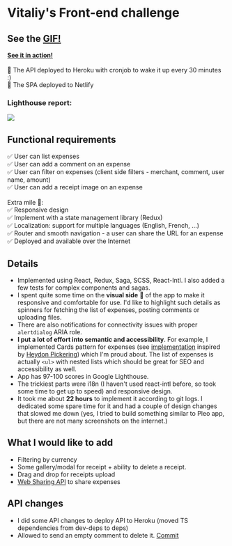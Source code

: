 # Vitaliy's Front-end challenge
## See the [GIF!](https://pleo-expenses.netlify.com/app-demo-fast.gif)
**[See it in action!](https://pleo-expenses.netlify.com)**<br/><br/>
🚄 The API deployed to Heroku with cronjob to wake it up every 30 minutes :)<br/>
🚄 The SPA deployed to Netlify<br/>

### Lighthouse report:<br/>
![](https://pleo-expenses.netlify.com/lighthouse-report.png)<br/>


## Functional requirements
✅ User can list expenses<br />
✅ User can add a comment on an expense<br />
✅ User can filter on expenses (client side filters - merchant, comment, user name, amount)<br />
✅ User can add a receipt image on an expense<br /><br />
Extra mile 💪:<br />
✅ Responsive design<br />
✅ Implement with a state management library (Redux)<br />
✅ Localization: support for multiple languages (English, French, ...)<br />
✅ Router and smooth navigation - a user can share the URL for an expense<br />
✅ Deployed and available over the Internet

## Details
* Implemented using React, Redux, Saga, SCSS, React-Intl. I also added a few tests for complex components and sagas.<br />
* I spent quite some time on the **visual side** 🎨 of the app to make it responsive and comfortable for use. I'd like to highlight such details as spinners for fetching the list of expenses, posting comments or uploading files. <br />
* There are also notifications for connectivity issues with proper `alertdialog` ARIA role.<br />
* **I put a lot of effort into semantic and accessibility**. For example, I implemented Cards pattern for expenses (see [implementation](https://github.com/vstanyshevskyy/expenses-app/blob/master/frontend/src/helpers/card-click-helper.js) inspired by [Heydon Pickering](https://inclusive-components.design/cards/)) which I'm proud about. The list of expenses is actually `<ul>` with nested lists which should be great for SEO and accessibility as well.<br />
* App has 97-100 scores in Google Lighthouse.<br />
* The trickiest parts were i18n (I haven't used react-intl before, so took some time to get up to speed) and responsive design.<br />
* It took me about **22 hours** to implement it according to git logs. I dedicated some spare time for it and had a couple of design changes that slowed me down (yes, I tried to build something similar to Pleo app, but there are not many screenshots on the internet.)

## What I would like to add
* Filtering by currency
* Some gallery/modal for receipt + ability to delete a receipt.
* Drag and drop for receipts upload
* [Web Sharing API](https://developer.mozilla.org/en-US/docs/Web/API/Navigator/share) to share expenses

## API changes
* I did some API changes to deploy API to Heroku (moved TS dependencies from dev-deps to deps)
* Allowed to send an empty comment to delete it. [Commit](https://github.com/vstanyshevskyy/expenses-app/commit/aca61616d5c60c7717f5554cf0189e74c25aaea1)
